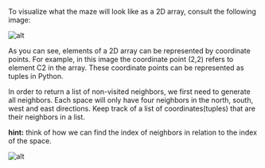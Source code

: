 <!--title={Generate list of neighbors}-->

<!--concepts={lists.mdx,indexing_lists.mdx}-->

<!--badges={Python:8,CreativeThinker:7}-->
To visualize what the maze will look like as a 2D array, consult the following image:

![alt](https://www.researchgate.net/publication/315969093/figure/fig9/AS:668320755875842@1536351493149/Mapping-the-maze-into-an-array.ppm)

As you can see, elements of a 2D array can be represented by coordinate points. For example, in this image the coordinate point (2,2) refers to element C2 in the array. These coordinate points can be represented as tuples in Python.

In order to return a list of non-visited neighbors, we first need to generate all neighbors. Each space will only have four neighbors in the north, south, west and east directions. Keep track of a list of coordinates(tuples) that are their neighbors in a list. 

**hint:** think of how we can find the index of neighbors in relation to the index of the space. 

![alt]( https://encrypted-tbn0.gstatic.com/images?q=tbn%3AANd9GcRsWM_uYseSyI3iPDFQnEcpdkxtnKqG_bOSihFgl5cJdgrTwhdL )
